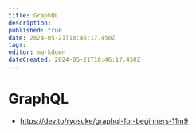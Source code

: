 ```yaml
---
title: GraphQL
description: 
published: true
date: 2024-05-21T18:46:17.450Z
tags: 
editor: markdown
dateCreated: 2024-05-21T18:46:17.450Z
---
```


# GraphQL

- <https://dev.to/ryosuke/graphql-for-beginners-11m9>

